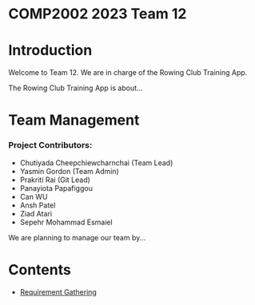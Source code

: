 COMP2002 2023 Team 12
=============================

# Introduction

Welcome to Team 12. We are in charge of the Rowing Club Training App.

The Rowing Club Training App is about...

# Team Management

### Project Contributors:
- Chutiyada Cheepchiewcharnchai (Team Lead)
- Yasmin Gordon (Team Admin)
- Prakriti Rai (Git Lead)
- Panayiota Papafiggou
- Can WU
- Ansh Patel
- Ziad Atari
- Sepehr Mohammad Esmaiel

We are planning to manage our team by...

# Contents

- [Requirement Gathering](reqs/requirementgathering.md)